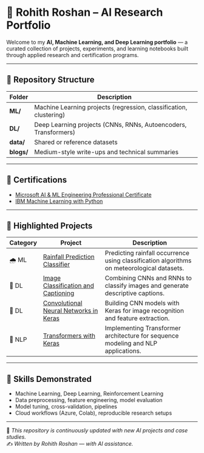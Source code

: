 # 🧠 Rohith Roshan – AI Research Portfolio

Welcome to my **AI, Machine Learning, and Deep Learning portfolio** — a curated collection of projects, experiments, and learning notebooks built through applied research and certification programs.

---

## 📂 Repository Structure

| Folder | Description |
|--------|--------------|
| **ML/** | Machine Learning projects (regression, classification, clustering) |
| **DL/** | Deep Learning projects (CNNs, RNNs, Autoencoders, Transformers) |
| **data/** | Shared or reference datasets |
| **blogs/** | Medium-style write-ups and technical summaries |

---

## 📘 Certifications
- [Microsoft AI & ML Engineering Professional Certificate](https://www.coursera.org/professional-certificates/microsoft-ai-and-ml-engineering)
- [IBM Machine Learning with Python](https://www.coursera.org/learn/machine-learning-with-python)

---

## 🚀 Highlighted Projects

| Category | Project | Description |
|-----------|----------|-------------|
| 🌧️ ML | [Rainfall Prediction Classifier](ML/Rainfall_Prediction_Classifier.ipynb) | Predicting rainfall occurrence using classification algorithms on meteorological datasets. |
| 🧠 DL | [Image Classification and Captioning](DL/Final_Project_Classification_and_Captioning.ipynb) | Combining CNNs and RNNs to classify images and generate descriptive captions. |
| 🧩 DL | [Convolutional Neural Networks in Keras](DL/DL0101EN-4-1-Convolutional-Neural-Networks-with-K.ipynb) | Building CNN models with Keras for image recognition and feature extraction. |
| 💬 NLP | [Transformers with Keras](DL/DL0101EN-4-1-Transformers-with-Keras-py-v1.ipynb) | Implementing Transformer architecture for sequence modeling and NLP applications. |

---

## 🧩 Skills Demonstrated
- Machine Learning, Deep Learning, Reinforcement Learning  
- Data preprocessing, feature engineering, model evaluation  
- Model tuning, cross-validation, pipelines  
- Cloud workflows (Azure, Colab), reproducible research setups  

---

📍 *This repository is continuously updated with new AI projects and case studies.*  
✍️ *Written by Rohith Roshan — with AI assistance.*
